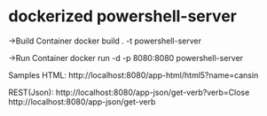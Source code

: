 # dockerized powershell-server

->Build Container
docker build . -t powershell-server

->Run Container
docker run -d -p 8080:8080 powershell-server

Samples 
HTML:
http://localhost:8080/app-html/html5?name=cansin

REST(Json):
http://localhost:8080/app-json/get-verb?verb=Close
http://localhost:8080/app-json/get-verb
